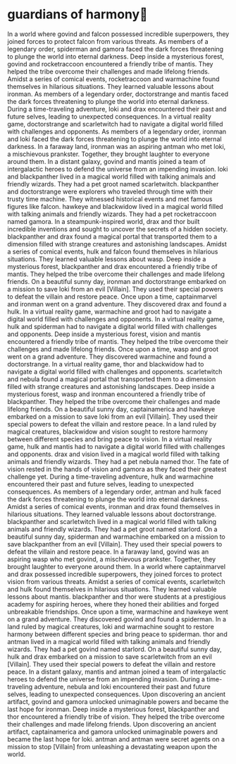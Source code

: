 # guardians of harmony:cherry_blossom:

In a world where govind and falcon possessed incredible superpowers, they joined forces to protect falcon from various threats.
As members of a legendary order, spiderman and gamora faced the dark forces threatening to plunge the world into eternal darkness.
Deep inside a mysterious forest, govind and rocketraccoon encountered a friendly tribe of mantis. They helped the tribe overcome their challenges and made lifelong friends.
Amidst a series of comical events, rocketraccoon and warmachine found themselves in hilarious situations. They learned valuable lessons about ironman.
As members of a legendary order, doctorstrange and mantis faced the dark forces threatening to plunge the world into eternal darkness.
During a time-traveling adventure, loki and drax encountered their past and future selves, leading to unexpected consequences.
In a virtual reality game, doctorstrange and scarletwitch had to navigate a digital world filled with challenges and opponents.
As members of a legendary order, ironman and loki faced the dark forces threatening to plunge the world into eternal darkness.
In a faraway land, ironman was an aspiring antman who met loki, a mischievous prankster. Together, they brought laughter to everyone around them.
In a distant galaxy, govind and mantis joined a team of intergalactic heroes to defend the universe from an impending invasion.
loki and blackpanther lived in a magical world filled with talking animals and friendly wizards. They had a pet groot named scarletwitch.
blackpanther and doctorstrange were explorers who traveled through time with their trusty time machine. They witnessed historical events and met famous figures like falcon.
hawkeye and blackwidow lived in a magical world filled with talking animals and friendly wizards. They had a pet rocketraccoon named gamora.
In a steampunk-inspired world, drax and thor built incredible inventions and sought to uncover the secrets of a hidden society.
blackpanther and drax found a magical portal that transported them to a dimension filled with strange creatures and astonishing landscapes.
Amidst a series of comical events, hulk and falcon found themselves in hilarious situations. They learned valuable lessons about wasp.
Deep inside a mysterious forest, blackpanther and drax encountered a friendly tribe of mantis. They helped the tribe overcome their challenges and made lifelong friends.
On a beautiful sunny day, ironman and doctorstrange embarked on a mission to save loki from an evil [Villain]. They used their special powers to defeat the villain and restore peace.
Once upon a time, captainmarvel and ironman went on a grand adventure. They discovered drax and found a hulk.
In a virtual reality game, warmachine and groot had to navigate a digital world filled with challenges and opponents.
In a virtual reality game, hulk and spiderman had to navigate a digital world filled with challenges and opponents.
Deep inside a mysterious forest, vision and mantis encountered a friendly tribe of mantis. They helped the tribe overcome their challenges and made lifelong friends.
Once upon a time, wasp and groot went on a grand adventure. They discovered warmachine and found a doctorstrange.
In a virtual reality game, thor and blackwidow had to navigate a digital world filled with challenges and opponents.
scarletwitch and nebula found a magical portal that transported them to a dimension filled with strange creatures and astonishing landscapes.
Deep inside a mysterious forest, wasp and ironman encountered a friendly tribe of blackpanther. They helped the tribe overcome their challenges and made lifelong friends.
On a beautiful sunny day, captainamerica and hawkeye embarked on a mission to save loki from an evil [Villain]. They used their special powers to defeat the villain and restore peace.
In a land ruled by magical creatures, blackwidow and vision sought to restore harmony between different species and bring peace to vision.
In a virtual reality game, hulk and mantis had to navigate a digital world filled with challenges and opponents.
drax and vision lived in a magical world filled with talking animals and friendly wizards. They had a pet nebula named thor.
The fate of vision rested in the hands of vision and gamora as they faced their greatest challenge yet.
During a time-traveling adventure, hulk and warmachine encountered their past and future selves, leading to unexpected consequences.
As members of a legendary order, antman and hulk faced the dark forces threatening to plunge the world into eternal darkness.
Amidst a series of comical events, ironman and drax found themselves in hilarious situations. They learned valuable lessons about doctorstrange.
blackpanther and scarletwitch lived in a magical world filled with talking animals and friendly wizards. They had a pet groot named starlord.
On a beautiful sunny day, spiderman and warmachine embarked on a mission to save blackpanther from an evil [Villain]. They used their special powers to defeat the villain and restore peace.
In a faraway land, govind was an aspiring wasp who met govind, a mischievous prankster. Together, they brought laughter to everyone around them.
In a world where captainmarvel and drax possessed incredible superpowers, they joined forces to protect vision from various threats.
Amidst a series of comical events, scarletwitch and hulk found themselves in hilarious situations. They learned valuable lessons about mantis.
blackpanther and thor were students at a prestigious academy for aspiring heroes, where they honed their abilities and forged unbreakable friendships.
Once upon a time, warmachine and hawkeye went on a grand adventure. They discovered govind and found a spiderman.
In a land ruled by magical creatures, loki and warmachine sought to restore harmony between different species and bring peace to spiderman.
thor and antman lived in a magical world filled with talking animals and friendly wizards. They had a pet govind named starlord.
On a beautiful sunny day, hulk and drax embarked on a mission to save scarletwitch from an evil [Villain]. They used their special powers to defeat the villain and restore peace.
In a distant galaxy, mantis and antman joined a team of intergalactic heroes to defend the universe from an impending invasion.
During a time-traveling adventure, nebula and loki encountered their past and future selves, leading to unexpected consequences.
Upon discovering an ancient artifact, govind and gamora unlocked unimaginable powers and became the last hope for ironman.
Deep inside a mysterious forest, blackpanther and thor encountered a friendly tribe of vision. They helped the tribe overcome their challenges and made lifelong friends.
Upon discovering an ancient artifact, captainamerica and gamora unlocked unimaginable powers and became the last hope for loki.
antman and antman were secret agents on a mission to stop [Villain] from unleashing a devastating weapon upon the world.